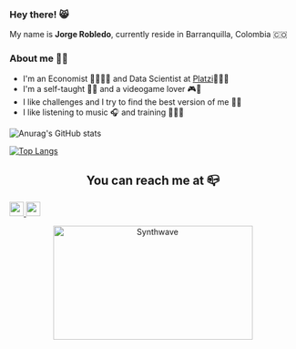 ### Hey there! 😸 
My name is **Jorge Robledo**, currently reside in Barranquilla, Colombia 🇨🇴

### About me 👋🏻
- I'm an Economist 👨🏻‍💼💼 and Data Scientist at [Platzi](https://platzi.com/p/robledo.1337/)👨🏻‍💻 
- I'm a self-taught ✍🏻 and a videogame lover 🎮👾
- I like challenges and I try to find the best version of me 👊🏻
- I like listening to music 🎧 and training 🏃🏻‍♂️

![Anurag's GitHub stats](https://github-readme-stats.vercel.app/api?username=jorge-robledo11&show_icons=true&theme=radical&hide=contribs,prs)

[![Top Langs](https://github-readme-stats.vercel.app/api/top-langs/?username=jorge-robledo11&layout=compact)](https://github.com/jorge-robledo11/github-readme-stats)

<h2 align="center">You can reach me at 📪</h2>

  <a href="https://www.facebook.com/jorge.a.robledo.9//">
    <img src="https://www.vectorlogo.zone/logos/facebook/facebook-official.svg" height="25" width="25">
  </a>

  <a href="https://www.linkedin.com/in/jorge-andr%C3%A9s-robledo-ariza/">
    <img src="https://www.vectorlogo.zone/logos/linkedin/linkedin-icon.svg" height="25" width="25">
  </a>

<p align="center"><img src="https://media.giphy.com/media/fDzM81OYrNjJC/source.gif?cid=ecf05e471mkgebs0ci5cquqshmfeg7fbpcbmws5rspjgh31e&rid=source.gif&ct=g" alt="Synthwave" height="200" width="350"></p>


<!--
**jorge-robledo11/jorge-robledo11** is a ✨ _special_ ✨ repository because its `README.md` (this file) appears on your GitHub profile.

Here are some ideas to get you started:

- 🔭 I’m currently working on ...
- 🌱 I’m currently learning ...
- 👯 I’m looking to collaborate on ...
- 🤔 I’m looking for help with ...
- 💬 Ask me about ...
- 📫 How to reach me: ...
- 😄 Pronouns: ...
- ⚡ Fun fact: ...
-->
